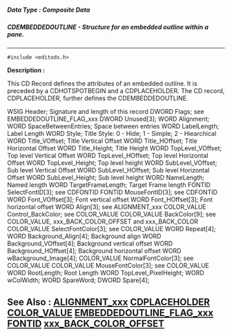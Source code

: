 ##### Data Type : Composite Data
##### CDEMBEDDEDOUTLINE - Structure for an embedded outline within a pane.
---
```
#include <editods.h>
```
**Description :**

This CD Record defines the attributes of an embedded outline.  It is preceded 
by a CDHOTSPOTBEGIN and a CDPLACEHOLDER.  The CD record, CDPLACEHOLDER, further 
defines the CDEMBEDDEDOUTLINE.

 WSIG           Header;     Signature and length of this record
   DWORD      Flags;    see EMBEDDEDOUTLINE_FLAG_xxx
   DWORD      Unused[3];
   WORD        Alignment;   
   WORD        SpaceBetweenEntries;  Space between entries
   WORD        LabelLength;   Label Length
   WORD        Style;    Title Style: 0 - Hide; 1 - Simple; 2 - Hiearchical
   WORD        Title_VOffset;   Title Vertical Offset
   WORD        Title_HOffset;   Title Horizontal Offset
   WORD        Title_Height;   Title Height
   WORD        TopLevel_VOffset;  Top level Vertical Offset
   WORD        TopLevel_HOffset;  Top level Horizontal Offset
   WORD        TopLevel_Height;  Top level height
   WORD        SubLevel_VOffset;  Sub level Vertical Offset
   WORD        SubLevel_HOffset;  Sub level Horizontal Offset
   WORD        SubLevel_Height;  Sub level height
   WORD        NameLength;   Named length
   WORD        TargetFrameLength;  Target Frame length
   FONTID      SelectFontID[3];  see CDFONTID
   FONTID      MouseFontID[3];  see CDFONTID
   WORD        Font_VOffset[3];  Font vertical offset
   WORD        Font_HOffset[3];  Font horizontal offset
   WORD        Align[3];   see ALIGNMENT_xxx
   COLOR_VALUE Control_BackColor; see COLOR_VALUE
   COLOR_VALUE BackColor[9];  see COLOR_VALUE, xxx_BACK_COLOR_OFFSET and 
xxx_BACK_COLOR
   COLOR_VALUE SelectFontColor[3]; see COLOR_VALUE
   WORD        Repeat[4];
   WORD        Background_Align[4];  Background align
   WORD        Background_VOffset[4]; Background vertical offset
   WORD        Background_HOffset[4]; Background horizontal offset
   WORD        wBackground_Image[4];
   COLOR_VALUE NormalFontColor[3]; see COLOR_VALUE
   COLOR_VALUE MouseFontColor[3]; see COLOR_VALUE
   WORD        RootLength;   Root Length
   WORD        TopLevel_PixelHeight;
   WORD   wColWidth;
   WORD   SpareWord;
   DWORD      Spare[4];



**See Also :**
[ALIGNMENT_xxx](/reference/Symb/ALIGNMENT_xxx)
[CDPLACEHOLDER](/reference/Data/CDPLACEHOLDER)
[COLOR_VALUE](/reference/Data/COLOR_VALUE)
[EMBEDDEDOUTLINE_FLAG_xxx](/reference/Symb/EMBEDDEDOUTLINE_FLAG_xxx)
[FONTID](/reference/Data/FONTID)
[xxx_BACK_COLOR_OFFSET](/reference/Symb/xxx_BACK_COLOR_OFFSET)
---
